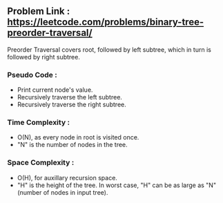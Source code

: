## Problem Link : https://leetcode.com/problems/binary-tree-preorder-traversal/

Preorder Traversal covers root, followed by left subtree, which in turn is followed by right subtree.

### Pseudo Code :
  - Print current node's value.
  - Recursively traverse the left subtree.
  - Recursively traverse the right subtree.
  
### Time Complexity : 
  - O(N), as every node in root is visited once.
  - "N" is the number of nodes in the tree.

### Space Complexity :
  - O(H), for auxillary recursion space.
  - "H" is the height of the tree. In worst case, "H" can be as large as "N" (number of nodes in input tree).
